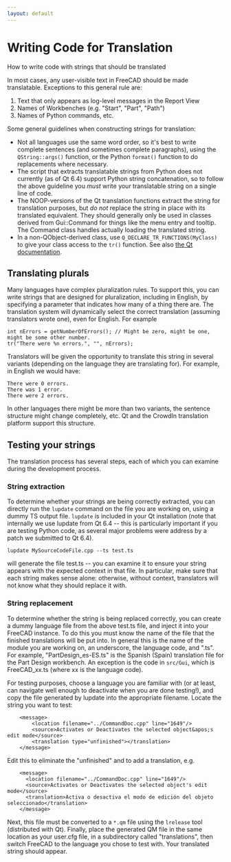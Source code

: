 ```yaml
---
layout: default
---
```

#  Writing Code for Translation

How to write code with strings that should be translated

In most cases, any user-visible text in FreeCAD should be made translatable. Exceptions to this general rule are:
1. Text that only appears as log-level messages in the Report View
2. Names of Workbenches (e.g. "Start", "Part", "Path")
3. Names of Python commands, etc.

Some general guidelines when constructing strings for translation:
* Not all languages use the same word order, so it's best to write complete sentences (and sometimes complete paragraphs), using the `QString::args()` function, or the Python `format()` function to do replacements where necessary.
* The script that extracts translatable strings from Python does not currently (as of Qt 6.4) support Python string concatenation, so to follow the above guideline you *must* write your translatable string on a single line of code.
* The NOOP-versions of the Qt translation functions extract the string for translation purposes, but *do not* replace the string in place with its translated equivalent. They should generally only be used in classes derived from Gui::Command for things like the menu entry and tooltip. The Command class handles actually loading the translated string.
* In a non-QObject-derived class, use `Q_DECLARE_TR_FUNCTIONS(MyClass)` to give your class access to the `tr()` function. See also [the Qt documentation](https://doc.qt.io/qt-5/i18n-source-translation.html).

## Translating plurals

Many languages have complex pluralization rules. To support this, you can write strings that are designed for pluralization, including in English, by specifying a parameter that indicates how many of a thing there are. The translation system will dynamically select the correct translation (assuming translators wrote one), even for English. For example
```
int nErrors = getNumberOfErrors(); // Might be zero, might be one, might be some other number.
tr("There were %n errors.", "", nErrors);
```
Translators will be given the opportunity to translate this string in several variants (depending on the language they are translating for). For example, in English we would have:
```
There were 0 errors.
There was 1 error.
There were 2 errors.
```
In other languages there might be more than two variants, the sentence structure might change completely, etc. Qt and the CrowdIn translation platform support this structure.

## Testing your strings

The translation process has several steps, each of which you can examine during the development process.

### String extraction

To determine whether your strings are being correctly extracted, you can directly run the `lupdate` command on the file you are working on, using a dummy TS output file. `lupdate` is included in your Qt installation (note that internally we use lupdate from Qt 6.4 -- this is particularly important if you are testing Python code, as several major problems were address by a patch we submitted to Qt 6.4).
```
lupdate MySourceCodeFile.cpp --ts test.ts
```
will generate the file test.ts -- you can examine it to ensure your string appears with the expected context in that file. In particular, make sure that each string makes sense alone: otherwise, without context, translators will not know what they should replace it with.

### String replacement

To determine whether the string is being replaced correctly, you can create a dummy language file from the above test.ts file, and inject it into your FreeCAD instance. To do this you must know the name of the file that the finished translations will be put into. In general this is the name of the module you are working on, an underscore, the language code, and ".ts". For example, "PartDesign_es-ES.ts" is the Spanish (Spain) translation file for the Part Design workbench. An exception is the code in `src/Gui`, which is FreeCAD_xx.ts (where xx is the language code). 

For testing purposes, choose a language you are familiar with (or at least, can navigate well enough to deactivate when you are done testing!), and copy the file generated by lupdate into the appropriate filename. Locate the string you want to test:
```
    <message>
        <location filename="../CommandDoc.cpp" line="1649"/>
        <source>Activates or Deactivates the selected object&apos;s edit mode</source>
        <translation type="unfinished"></translation>
    </message>
```
Edit this to eliminate the "unfinished" and to add a translation, e.g.
```
    <message>
      <location filename="../CommandDoc.cpp" line="1649"/>
      <source>Activates or Deactivates the selected object's edit mode</source>
      <translation>Activa o desactiva el modo de edición del objeto seleccionado</translation>
    </message>
```
Next, this file must be converted to a `*.qm` file using the `lrelease` tool (distributed with Qt). Finally, place the generated QM file in the same location as your user.cfg file, in a subdirectory called "translations", then switch FreeCAD to the language you chose to test with. Your translated string should appear.

